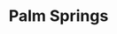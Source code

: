 ---
title: "Palm Springs"
year: 2020
rating: 3
stars: "★★★"
rewatched: false
permalink: "palm-springs-2020"
watched_on: 2020-07-16
---